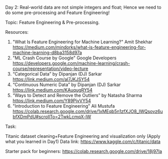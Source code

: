 Day 2: Real-world data are not simple integers and float; Hence we need to do some pre-processing and Feature Engineering! 

Topic: Feature Engineering & Pre-processing.

Resources:

1. "What Is Feature Engineering for Machine Learning?" Amit Shekhar https://medium.com/mindorks/what-is-feature-engineering-for-machine-learning-d8ba3158d97a
2. "ML Crash Course by Google" Google Developers https://developers.google.com/machine-learning/crash-course/representation/video-lecture
3. “Categorical Data” by Dipanjan (DJ) Sarkar https://link.medium.com/aI7JKJSY54
4. “Continuous Numeric Data” by Dipanjan (DJ) Sarkar https://link.medium.com/KAuqugRY54
5. “Ways to Detect and Remove the Outliers” by Natasha Sharma https://link.medium.com/Y89PjvVY54
6. "Introduction to Feature Engineering" Ali Mustufa https://colab.research.google.com/drive/1xMEqb5n1zfXJO8_lWQsovz6ubfXDmPdU#scrollTo=2TwkLcmqX-lW

Task:

Titanic dataset cleaning+Feature Engineering and visualization only (Apply what you learned in Day1) 
Data link: https://www.kaggle.com/c/titanic/data

Starter pack for beginners: https://colab.research.google.com/drive/18j97Ia
